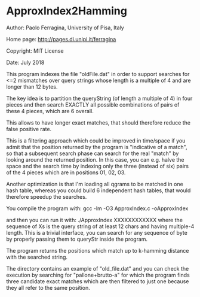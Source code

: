 # ApproxIndex2Hamming

   Author: Paolo Ferragina, University of Pisa, Italy
   
   Home page: http://pages.di.unipi.it/ferragina
   
   Copyright: MIT License
   
   Date: July 2018


This program indexes the file "oldFile.dat" in order to support searches for <=2 mismatches over query strings whose length is a multiple of 4 and are longer than 12 bytes. 

The key idea is to partition the queryString (of length a multiple of 4) in four pieces and then search EXACTLY all possible combinations of pairs of these 4 pieces, which are 6 overall. 

This allows to have longer exact matches, that should therefore reduce the false positive rate.

This is a filtering approach which could be improved in time/space if you admit that the position returned by the program is "indicative of a match", so that a subsequent search phase can search for the real "match" by looking around the returned position. In this case, you can e.g. halve the space and the search time by indexing only the three (instead of six) pairs of the 4 pieces which are in positions 01, 02, 03.

Another optimization is that I'm loading all qgrams to be matched in one hash table, whereas you could build 6 independent hash tables, that would therefore speedup the searches.

You compile the program with: gcc -lm -O3 ApproxIndex.c -oApproxIndex 

and then you can run it with: ./ApproxIndex XXXXXXXXXXXX 
where the sequence of Xs is the query string of at least 12 chars and having multiple-4 length. This is a trivial interface, you can search for any sequence of byte by properly passing them to queryStr inside the program.

The program returns the positions which match up to k-hamming distance with the searched string.

The directory contains an example of "old_file.dat" and you can check the execution by searching for "pallone+brutto-a" for which the program finds three candidate exact matches which are then filtered to just one because they all refer to the same position.

